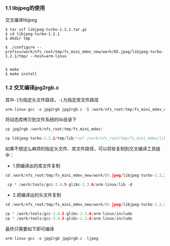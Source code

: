 ### 1.1 libjpeg的使用
交叉编译libjpeg
```
$ tar xzf libjpeg-turbo-1.2.1.tar.gz
$ cd libjpeg-turbo-1.2.1
$ mkdir tmp

$ ./configure --prefix=/work/nfs_root/tmp/fs_mini_mdev_new/work/05.jpeg/libjpeg-turbo-1.2.1/tmp/ --host=arm-linux


$ make
$ make install 
```
### 1.2 交叉编译jpg2rgb.c
其中`-I`为指定头文件路径，`-L`为指定库文件路径
```c
arm-linux-gcc -o jpg2rgb jpg2rgb.c -I /work/nfs_root/tmp/fs_mini_mdev_new/work/05.jpeg/libjpeg-turbo-1.2.1/tmp/include -L /work/nfs_root/tmp/fs_mini_mdev_new/work/05.jpeg/libjpeg-turbo-1.2.1/tmp/lib -ljpeg
```

将动态库拷贝到文件系统的lib目录下
```c
cp jpg2rgb /work/nfs_root/tmp/fs_mini_mdev/

cp libjpeg-turbo-1.2.1/tmp/lib/*so* /work/nfs_root/tmp/fs_mini_mdev/lib/ -d
```


如果不想这么麻烦的指定头文件、库文件路径，可以将些复制到交叉编译工具链中：
- 1.把编译出的库文件复制
```c
cd /work/nfs_root/tmp/fs_mini_mdev_new/work/05.jpeg/libjpeg-turbo-1.2.1/tmp/lib

 cp * /work/tools/gcc-3.4.5-glibc-2.3.6/arm-linux/lib -d 


```
- 2.把编译出的头文件复制
```c
cd /work/nfs_root/tmp/fs_mini_mdev_new/work/05.jpeg/libjpeg-turbo-1.2.1/tmp/include

cp * /work/tools/gcc-3.4.5-glibc-2.3.6/arm-linux/include
cp * /work/tools/gcc-3.4.5-glibc-2.3.6/arm-linux/include 

```

最终只需要如下即可编译
```c
arm-linux-gcc -o jpg2rgb jpg2rgb.c -ljpeg
```
